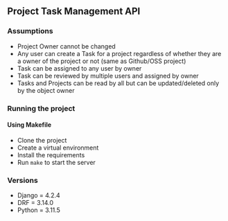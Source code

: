 ## Project Task Management API

### Assumptions

- Project Owner cannot be changed
- Any user can create a Task for a project regardless of whether they are a owner of the project or not (same as Github/OSS project)
- Task can be assigned to any user by owner
- Task can be reviewed by multiple users and assigned by owner
- Tasks and Projects can be read by all but can be updated/deleted only by the object owner

### Running the project

#### Using Makefile

- Clone the project
- Create a virtual environment
- Install the requirements
- Run `make` to start the server

### Versions

- Django = 4.2.4
- DRF = 3.14.0
- Python = 3.11.5

